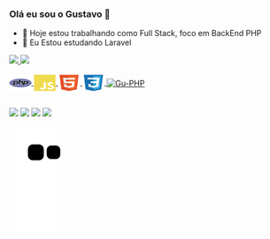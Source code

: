 ### Olá eu sou o Gustavo 👋

- 🔭 Hoje estou trabalhando como Full Stack, foco em BackEnd PHP
- 🌱 Eu Estou estudando Laravel

<div>
  <a href="https://github.com/GustavoCuerva">
  <img height="180em" src="https://github-readme-stats.vercel.app/api?username=gustavocuerva&show_icons=true&theme=tokyonight&include_all_commits=true&count_private=true"/>
  <img height="180em" src="https://github-readme-stats.vercel.app/api/top-langs/?username=gustavocuerva&layout=compact&langs_count=7&theme=tokyonight"/>
</div>

<div style="display: inline_block"><br>
  <img align="center" alt="Gu-PHP" height="30" width="40" src="https://raw.githubusercontent.com/devicons/devicon/master/icons/php/php-original.svg">
  <img align="center" alt="Gu-Js" height="30" width="40" src="https://raw.githubusercontent.com/devicons/devicon/master/icons/javascript/javascript-plain.svg">
  <img align="center" alt="Gu-HTML" height="30" width="40" src="https://raw.githubusercontent.com/devicons/devicon/master/icons/html5/html5-original.svg">
  <img align="center" alt="Gu-CSS" height="30" width="40" src="https://raw.githubusercontent.com/devicons/devicon/master/icons/css3/css3-original.svg">
  <img align="center" alt="Gu-PHP" height="30" width="40" src="[https://raw.githubusercontent.com/devicons/devicon/master/icons/laravel/laravel-plain.svg](https://github.com/devicons/devicon/blob/master/icons/laravel/laravel-line-wordmark.svg)">
</div>

##

<div>
  <a href = "mailto:cuervagustavo@gmail.com"><img src="https://img.shields.io/badge/-Gmail-%23333?style=for-the-badge&logo=gmail&logoColor=white" target="_blank"></a>
  <a href="https://www.linkedin.com/in/gustavo-candido-cuerva-a7425b204/" target="_blank"><img src="https://img.shields.io/badge/-LinkedIn-%230077B5?style=for-the-badge&logo=linkedin&logoColor=white" target="_blank"></a>
  <a href="https://web.whatsapp.com/send?phone=5511967009012" target="_blank"><img src="https://img.shields.io/badge/WhatsApp-25D366?style=for-the-badge&logo=whatsapp&logoColor=white" target="_blank"></a>
  <a href="https://instagram.com/gucuerva" target="_blank"><img src="https://img.shields.io/badge/-Instagram-%23E4405F?style=for-the-badge&logo=instagram&logoColor=white" target="_blank"></a>
  
  ![Snake animation](https://github.com/gustavocuerva/gustavocuerva/blob/output/github-contribution-grid-snake.svg)
</div>
